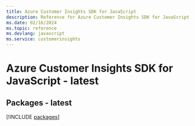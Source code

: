 ```yaml
---
title: Azure Customer Insights SDK for JavaScript
description: Reference for Azure Customer Insights SDK for JavaScript
ms.date: 02/16/2024
ms.topic: reference
ms.devlang: javascript
ms.service: customerinsights
---
```

# Azure Customer Insights SDK for JavaScript - latest
## Packages - latest
[!INCLUDE [packages](customer-insights-index.md)]